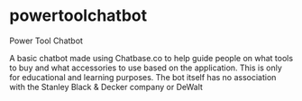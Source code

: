 # powertoolchatbot
Power Tool Chatbot

A basic chatbot made using Chatbase.co to help guide people on what tools to buy and what accessories to use based on the application.
This is only for educational and learning purposes. The bot itself has no association with the Stanley Black & Decker company or DeWalt
